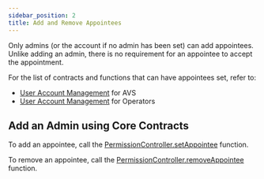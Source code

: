 ```yaml
---
sidebar_position: 2
title: Add and Remove Appointees
---
```


Only admins (or the account if no admin has been set) can add appointees. Unlike adding an admin, there is no requirement
for an appointee to accept the appointment.

For the list of contracts and functions that can have appointees set, refer to:
* [User Account Management](../../../concepts/uam-for-avs.md) for AVS
* [User Account Management](../../../../../operators/operate-eigenlayer-node/concepts/uam-for-operators.md) for Operators

## Add an Admin using Core Contracts 

To add an appointee, call the [PermissionController.setAppointee](https://github.com/Layr-Labs/eigenlayer-contracts/blob/dev/docs/permissions/PermissionController.md#setappointee) function.

To remove an appointee, call the [PermissionController.removeAppointee](https://github.com/Layr-Labs/eigenlayer-contracts/blob/dev/docs/permissions/PermissionController.md#removeappointee) function.